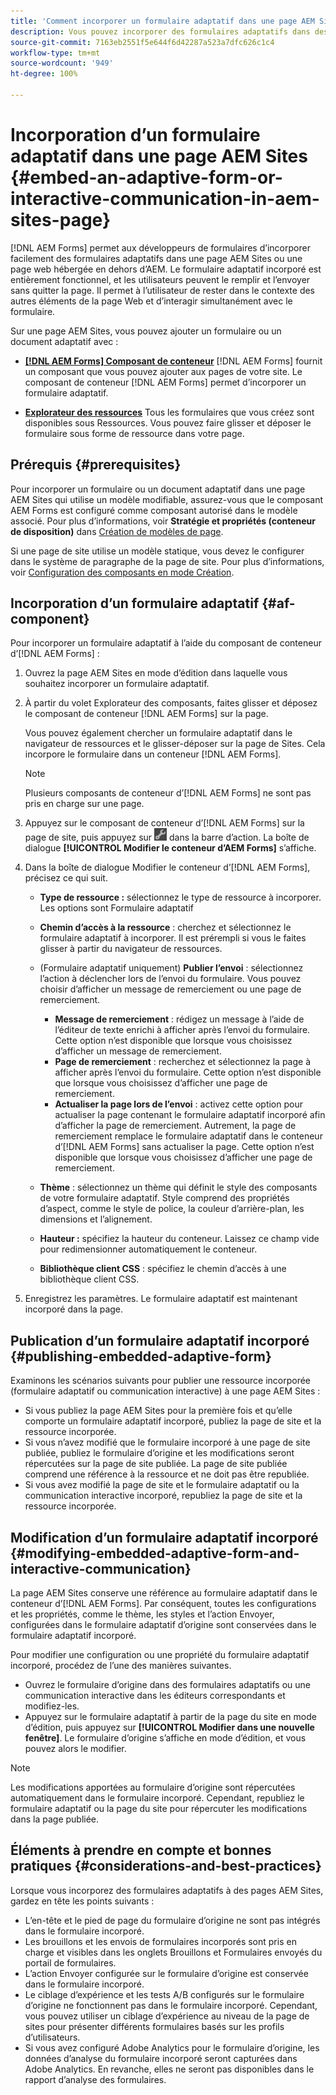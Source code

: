 ```yaml
---
title: 'Comment incorporer un formulaire adaptatif dans une page AEM Sites ? '
description: Vous pouvez incorporer des formulaires adaptatifs dans des pages AEM Sites. Les utilisateurs peuvent remplir et envoyer des formulaires sans quitter les pages du site.
source-git-commit: 7163eb2551f5e644f6d42287a523a7dfc626c1c4
workflow-type: tm+mt
source-wordcount: '949'
ht-degree: 100%

---
```



# Incorporation d’un formulaire adaptatif dans une page AEM Sites {#embed-an-adaptive-form-or-interactive-communication-in-aem-sites-page}

[!DNL AEM Forms] permet aux développeurs de formulaires d’incorporer facilement des formulaires adaptatifs dans une page AEM Sites ou une page web hébergée en dehors d’AEM. Le formulaire adaptatif incorporé est entièrement fonctionnel, et les utilisateurs peuvent le remplir et l’envoyer sans quitter la page. Il permet à l’utilisateur de rester dans le contexte des autres éléments de la page Web et d’interagir simultanément avec le formulaire.

<!-- For information about embedding an Adaptive Form in an external web page, see [Embed Adaptive Form in external web page](/help/forms/using/embed-adaptive-form-external-web-page.md). -->

Sur une page AEM Sites, vous pouvez ajouter un formulaire ou un document adaptatif avec :

* **[[!DNL AEM Forms] Composant de conteneur](#af-component)**
   [!DNL AEM Forms] fournit un composant que vous pouvez ajouter aux pages de votre site. Le composant de conteneur [!DNL AEM Forms] permet d’incorporer un formulaire adaptatif.

* **[Explorateur des ressources](/help/forms/using/embed-adaptive-form-aem-sites.md#asset-browser)**
Tous les formulaires que vous créez sont disponibles sous Ressources. Vous pouvez faire glisser et déposer le formulaire sous forme de ressource dans votre page.

## Prérequis {#prerequisites}

Pour incorporer un formulaire ou un document adaptatif dans une page AEM Sites qui utilise un modèle modifiable, assurez-vous que le composant AEM Forms est configuré comme composant autorisé dans le modèle associé. Pour plus d’informations, voir **Stratégie et propriétés (conteneur de disposition)** dans [Création de modèles de page](/help/sites-authoring/templates.md).

Si une page de site utilise un modèle statique, vous devez le configurer dans le système de paragraphe de la page de site. Pour plus d’informations, voir [Configuration des composants en mode Création](/help/sites-authoring/default-components-designmode.md).

## Incorporation d’un formulaire adaptatif   {#af-component}

Pour incorporer un formulaire adaptatif à l’aide du composant de conteneur d’[!DNL AEM Forms] :

1. Ouvrez la page AEM Sites en mode d’édition dans laquelle vous souhaitez incorporer un formulaire adaptatif.
1. À partir du volet Explorateur des composants, faites glisser et déposez le composant de conteneur [!DNL AEM Forms] sur la page.

   Vous pouvez également chercher un formulaire adaptatif dans le navigateur de ressources et le glisser-déposer sur la page de Sites. Cela incorpore le formulaire dans un conteneur [!DNL AEM Forms].

   >[!NOTE]
   >
   >Plusieurs composants de conteneur d’[!DNL AEM Forms] ne sont pas pris en charge sur une page.

1. Appuyez sur le composant de conteneur d’[!DNL AEM Forms] sur la page de site, puis appuyez sur ![settings_icon](assets/settings_icon.png) dans la barre d’action. La boîte de dialogue **[!UICONTROL Modifier le conteneur d’AEM Forms]** s’affiche.
1. Dans la boîte de dialogue Modifier le conteneur d’[!DNL AEM Forms], précisez ce qui suit.

   * **Type de ressource :** sélectionnez le type de ressource à incorporer. Les options sont Formulaire adaptatif
   * **Chemin d’accès à la ressource** : cherchez et sélectionnez le formulaire adaptatif à incorporer. Il est prérempli si vous le faites glisser à partir du navigateur de ressources.
   * (Formulaire adaptatif uniquement) **Publier l’envoi** : sélectionnez l’action à déclencher lors de l’envoi du formulaire. Vous pouvez choisir d’afficher un message de remerciement ou une page de remerciement.

      * **Message de remerciement** : rédigez un message à l’aide de l’éditeur de texte enrichi à afficher après l’envoi du formulaire. Cette option n’est disponible que lorsque vous choisissez d’afficher un message de remerciement.
      * **Page de remerciement** : recherchez et sélectionnez la page à afficher après l’envoi du formulaire. Cette option n’est disponible que lorsque vous choisissez d’afficher une page de remerciement.
      * **Actualiser la page lors de l’envoi** : activez cette option pour actualiser la page contenant le formulaire adaptatif incorporé afin d’afficher la page de remerciement. Autrement, la page de remerciement remplace le formulaire adaptatif dans le conteneur d’[!DNL AEM Forms] sans actualiser la page. Cette option n’est disponible que lorsque vous choisissez d’afficher une page de remerciement.
   * **Thème** : sélectionnez un thème qui définit le style des composants de votre formulaire adaptatif. Style comprend des propriétés d’aspect, comme le style de police, la couleur d’arrière-plan, les dimensions et l’alignement.
   * **Hauteur :** spécifiez la hauteur du conteneur. Laissez ce champ vide pour redimensionner automatiquement le conteneur.
   * **Bibliothèque client CSS** : spécifiez le chemin d’accès à une bibliothèque client CSS.


1. Enregistrez les paramètres. Le formulaire adaptatif est maintenant incorporé dans la page.

## Publication d’un formulaire adaptatif incorporé {#publishing-embedded-adaptive-form}

Examinons les scénarios suivants pour publier une ressource incorporée (formulaire adaptatif ou communication interactive) à une page AEM Sites :

* Si vous publiez la page AEM Sites pour la première fois et qu’elle comporte un formulaire adaptatif incorporé, publiez la page de site et la ressource incorporée.
* Si vous n’avez modifié que le formulaire incorporé à une page de site publiée, publiez le formulaire d’origine et les modifications seront répercutées sur la page de site publiée. La page de site publiée comprend une référence à la ressource et ne doit pas être republiée.
* Si vous avez modifié la page de site et le formulaire adaptatif ou la communication interactive incorporé, republiez la page de site et la ressource incorporée.

## Modification d’un formulaire adaptatif incorporé {#modifying-embedded-adaptive-form-and-interactive-communication}

La page AEM Sites conserve une référence au formulaire adaptatif dans le conteneur d’[!DNL AEM Forms]. Par conséquent, toutes les configurations et les propriétés, comme le thème, les styles et l’action Envoyer, configurées dans le formulaire adaptatif d’origine sont conservées dans le formulaire adaptatif incorporé.

Pour modifier une configuration ou une propriété du formulaire adaptatif incorporé, procédez de l’une des manières suivantes.

* Ouvrez le formulaire d’origine dans des formulaires adaptatifs ou une communication interactive dans les éditeurs correspondants et modifiez-les.
* Appuyez sur le formulaire adaptatif à partir de la page du site en mode d’édition, puis appuyez sur **[!UICONTROL Modifier dans une nouvelle fenêtre]**. Le formulaire d’origine s’affiche en mode d’édition, et vous pouvez alors le modifier.

>[!NOTE]
>
>Les modifications apportées au formulaire d’origine sont répercutées automatiquement dans le formulaire incorporé. Cependant, republiez le formulaire adaptatif ou la page du site pour répercuter les modifications dans la page publiée.

## Éléments à prendre en compte et bonnes pratiques {#considerations-and-best-practices}

Lorsque vous incorporez des formulaires adaptatifs à des pages AEM Sites, gardez en tête les points suivants :

* L’en-tête et le pied de page du formulaire d’origine ne sont pas intégrés dans le formulaire incorporé.
* Les brouillons et les envois de formulaires incorporés sont pris en charge et visibles dans les onglets Brouillons et Formulaires envoyés du portail de formulaires.
* L’action Envoyer configurée sur le formulaire d’origine est conservée dans le formulaire incorporé.
* Le ciblage d’expérience et les tests A/B configurés sur le formulaire d’origine ne fonctionnent pas dans le formulaire incorporé. Cependant, vous pouvez utiliser un ciblage d’expérience au niveau de la page de sites pour présenter différents formulaires basés sur les profils d’utilisateurs.
* Si vous avez configuré Adobe Analytics pour le formulaire d’origine, les données d’analyse du formulaire incorporé seront capturées dans Adobe Analytics. En revanche, elles ne seront pas disponibles dans le rapport d’analyse des formulaires.

